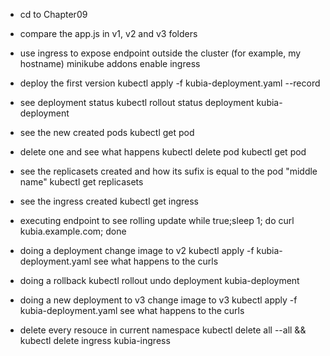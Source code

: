 - cd to Chapter09

- compare the app.js in v1, v2 and v3 folders

- use ingress to expose endpoint outside the cluster (for example, my hostname)
minikube addons enable ingress

- deploy the first version
kubectl apply -f kubia-deployment.yaml --record

- see deployment status
kubectl rollout status deployment kubia-deployment

- see the new created pods
kubectl get pod

- delete one and see what happens
kubectl delete pod <a-pod-name>
kubectl get pod

- see the replicasets created and how its sufix is equal to the pod "middle name"
kubectl get replicasets

- see the ingress created
kubectl get ingress

- executing endpoint to see rolling update
while true;sleep 1; do curl kubia.example.com; done

- doing a deployment
change image to v2
kubectl apply -f kubia-deployment.yaml
see what happens to the curls

- doing a rollback
kubectl rollout undo deployment kubia-deployment

- doing a new deployment to v3
change image to v3
kubectl apply -f kubia-deployment.yaml
see what happens to the curls

- delete every resouce in current namespace
kubectl delete all --all && kubectl delete ingress kubia-ingress
